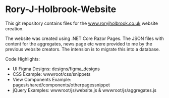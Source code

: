 # Rory-J-Holbrook-Website

This git repository contains files for the www.roryjholbrook.co.uk website creation.

The website was created using .NET Core Razor Pages. The JSON files with content for the aggregates, news page etc were provided to me by the previous website creators. The intension is to migrate this into a database.

Code Highlights:
- UI Figma Designs: designs/figma_designs
- CSS Example: wwwroot/css/snippets
- View Components Example: pages/shared/components/otherpagessnippet
- jQuery Examples: wwwroot/js/website.js & wwwroot/js/aggregates.js
